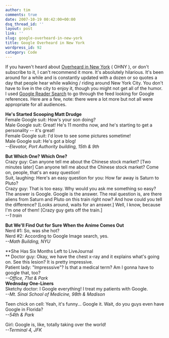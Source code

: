 ```yaml
---
author: tim
comments: true
date: 2007-10-19 00:42:00+00:00
dsq_thread_id: ''
layout: post
link: ''
slug: google-overheard-in-new-york
title: Google Overheard in New York
wordpress_id: 92
category: Code
---
```


If you haven't heard about [Overheard in New
York](http://www.overheardinnewyork.com) ( OHNY ), or don't subscribe to it, I
can't recommend it more. It's absolutely hilarious. It's been around for a
while and is constantly updated with a dozen or so quotes a day that people
hear while walking / riding around New York City. You don't have to live in
the city to enjoy it, though you might not get all of the humor. I used
[Google Reader Search](https://gpowered.blogspot.com/2007/09/google-reader-adds-search-box.html) to go through the feed looking for Google references.
Here are a few, note: there were a lot more but not all were appropriate for
all audiences.  
  
**He's Started Scooping Matt Drudge**  
Female Google suit: How's your son doing?  
Male Google suit: Great! He's 11 months now, and he's starting to get a
personality -- it's great!  
Female Google suit: I'd love to see some pictures sometime!  
Male Google suit: He's got a blog!  
_\--Elevator, Port Authority building, 15th & 9th_  
  
**But Which One? Which One?**  
Crazy guy: Can anyone tell me about the Chinese stock market? [Two minutes
later] Can anyone tell me about the Chinese stock market? Come on, people,
that's an easy question!  
Suit, laughing: Here's an easy question for you: How far away is Saturn to
Pluto?  
Crazy guy: That is too easy. Why would you ask me something so easy? The
answer is Google. Google is the answer. The real question is, are there aliens
from Saturn and Pluto on this train right now? And how could you tell the
difference? [Looks around, waits for an answer.] Well, I know, because I'm one
of them! [Crazy guy gets off the train.]  
_\--1 train_  
  
**But We'll Find Out for Sure When the Anime Comes Out**  
Nerd #1: So, was she hot?  
Nerd #2: According to Google Image search, yes.  
_\--Math Building, NYU_  
  
**She Has Six Months Left to LiveJournal  
** Doctor guy: Okay, we have the chest x-ray and it explains what's going on. See this lesion? It is pretty impressive.  
Patient lady: "Impresssive"? Is that a medical term? Am I gonna have to google
that, too?  
_\--Office, 71st & Park_  
**Wednsday One-Liners**  
Sketchy doctor: I Google everything! I treat my patients with Google.  
_\--Mt. Sinai School of Medicine, 98th & Madison_  
  
Teen chick on cell: Yeah, it's funny... Google it. Wait, do you guys even have
Google in Florida?  
_\--54th & Park_  
  
Girl: Google is, like, totally taking over the world!  
_\--Terminal 4, JFK_  

